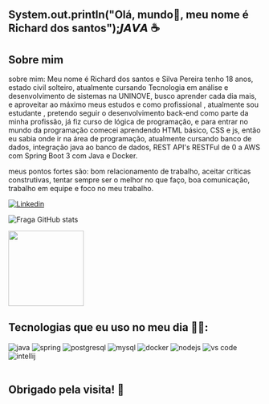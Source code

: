 ## System.out.println("Olá, mundo👋, meu nome é Richard dos santos");𝙅𝘼𝙑𝘼 ☕

## Sobre mim
sobre mim: Meu nome é Richard dos santos e Silva Pereira tenho 18 anos, estado civil solteiro, atualmente cursando Tecnologia em análise e desenvolvimento de sistemas na UNINOVE, busco aprender cada dia mais, e aproveitar ao máximo meus estudos e como profissional , atualmente sou estudante , pretendo seguir o desenvolvimento back-end como parte da minha profissão, já fiz curso de lógica de programação, e para entrar no mundo da programação comecei aprendendo HTML básico, CSS e js, então eu sabia onde ir na área de programação, atualmente cursando banco de dados, integração java ao banco de dados, REST API's RESTFul de 0 a AWS com Spring Boot 3 com Java e Docker.

meus pontos fortes são: bom relacionamento de trabalho, aceitar críticas construtivas, tentar sempre ser o melhor no que faço, boa comunicação, trabalho em equipe e foco no meu trabalho.

[![Linkedin](https://img.shields.io/badge/LinkedIn-0077B5?style=for-the-badge&logo=linkedin&logoColor=white)](https://www.linkedin.com/in/richard-dos-santos-821a94233/)

![Fraga GitHub stats](https://github-readme-stats.vercel.app/api?username=Richardsantos2k&show_icons=true&theme=dracula&count_private=true)


<img height="150em" src="https://github-readme-stats.vercel.app/api/top-langs/?username=Richardsantos2k&theme=dracula&hide_border=false&&layout=compact"/>

## Tecnologias que eu uso no meu dia 🧑‍💻:

<div style="display: inline_block">
  <img align="center" alt="java" src="https://img.shields.io/badge/Java-ED8B00?style=for-the-badge&logo=openjdk&logoColor=white" />
  <img align="center" alt="spring" src="https://img.shields.io/badge/Spring-6DB33F?style=for-the-badge&logo=spring&logoColor=white" />
  <img align="center" alt="postgresql" src="https://img.shields.io/badge/PostgreSQL-316192?style=for-the-badge&logo=postgresql&logoColor=white" />
  <img align="center" alt="mysql" src="https://img.shields.io/badge/MySQL-005C84?style=for-the-badge&logo=mysql&logoColor=white" />
  <img align="center" alt="docker" src="https://img.shields.io/badge/Docker-2CA5E0?style=for-the-badge&logo=docker&logoColor=white" />
  <img align="center" alt="nodejs" src="https://img.shields.io/badge/Node.js-43853D?style=for-the-badge&logo=node.js&logoColor=white" />
  <img align="center" alt="vs code" src="https://img.shields.io/badge/Visual_Studio_Code-0078D4?style=for-the-badge&logo=visual%20studio%20code&logoColor=white" />
  <img align="center" alt="intellij" src="https://img.shields.io/badge/IntelliJ_IDEA-000000.svg?style=for-the-badge&logo=intellij-idea&logoColor=white" />
</div><br/>

## Obrigado pela visita! 🤖
